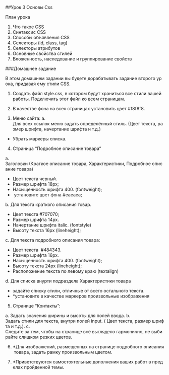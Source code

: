 ##Урок 3 Основы Css

План урока

1. Что такое CSS
2. Синтаксис CSS
3. Способы объявления CSS
4. Селекторы (id, class, tag)
5. Селекторы атрибутов
6. Основные свойства стилей
7. Вложенность, наследование и группирование свойств

###Домашнее задание 

В этом домашнем задании вы будете дорабатывать задание второго урока, придавая ему стили CSS.

1. Создать файл style.css, в котором будут храниться все стили вашей работы. Подключить этот
файл ко всем страницам.

2. В качестве фона на всех страницах установить цвет #f8f8f8.

3. Меню сайта:
a. Для всех ссылок меню задать определённый стиль. (Цвет текста, размер шрифта,
начертание шрифта и т.д.)

- Убрать маркеры списка.
4. Страница “Подробное описание товара”

a. Заголовки (Краткое описание товара, Характеристики, Подробное описание товара)
- Цвет текста черный.
- Размер шрифта 18px;
- Насыщенность шрифта 400. (font­weight);
-  установите цвет фона #eaeaea;

b. Для текста краткого описания товар.
- Цвет текста #707070;
- Размер шрифта 14px.
- Начертание шрифта italic. (font­style)
- Высоту текста 16px (line­height);

c. Для текста подробного описания товара:
- Цвет текста  #484343.
- Размер шрифта 16px.
- Насыщенность шрифта 400. (font­weight);
- Высоту текста 24px (line­height);
- Расположение текста по левому краю (text­align)

d. Для списка внурти подраздела Характеристики товара
- задайте списку стили, отличные от всего остального текста.
- *установите в качестве маркеров произвольные изображения
5. Странице “Контакты”:

a. Задать значения ширины и высоты для полей ввода.
b. Задать стили для текста, внутри полей input. ( Цвет текста, размер шрифта и т.д.).
c. Следите за тем, чтобы на странице всё выглядело гармонично, не выбирайте слишком
резких цветов.

6. *Для изображений, размещенных на странице подробного описания товара, задать рамку
произвольным цветом.

7. *Приветствуются самостоятельные дополнения ваших работ в пределах пройденной темы.


